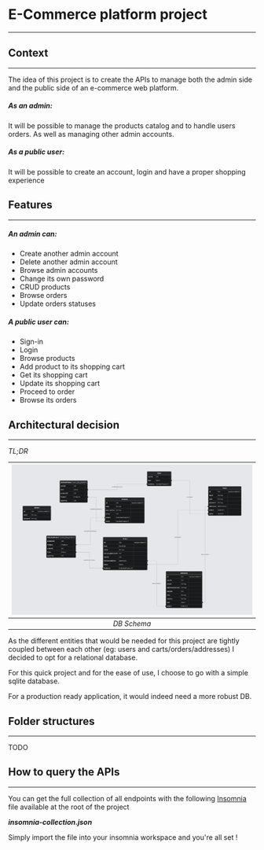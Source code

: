 # E-Commerce platform project

---

## Context

---
The idea of this project is to create the APIs to manage both the admin side and the public side 
of an e-commerce web platform.

##### As an admin:
It will be possible to manage the products catalog and to handle users orders.
As well as managing other admin accounts.

##### As a public user:
It will be possible to create an account, login and have a proper shopping experience 


## Features

---
##### An admin can:
* Create another admin account
* Delete another admin account
* Browse admin accounts
* Change its own password
* CRUD products
* Browse orders
* Update orders statuses

##### A public user can:
* Sign-in
* Login
* Browse products
* Add product to its shopping cart
* Get its shopping cart
* Update its shopping cart
* Proceed to order
* Browse its orders


## Architectural decision

---

*TL;DR*

| ![DB schema](prismaliser-immfly.png) | 
|:------------------------------------:| 
|             *DB Schema*              |

As the different entities that would be needed for this project are tightly coupled between each other
(eg: users and carts/orders/addresses)
I decided to opt for a relational database.

For this quick project and for the ease of use, I choose to go with a simple sqlite database.

For a production ready application, it would indeed need a more robust DB.


## Folder structures

---

 TODO

## How to query the APIs

---

You can get the full collection of all endpoints with the following [Insomnia](https://insomnia.rest/) file available at the root of the project

_**insomnia-collection.json**_

Simply import the file into your insomnia workspace and you're all set ! 

